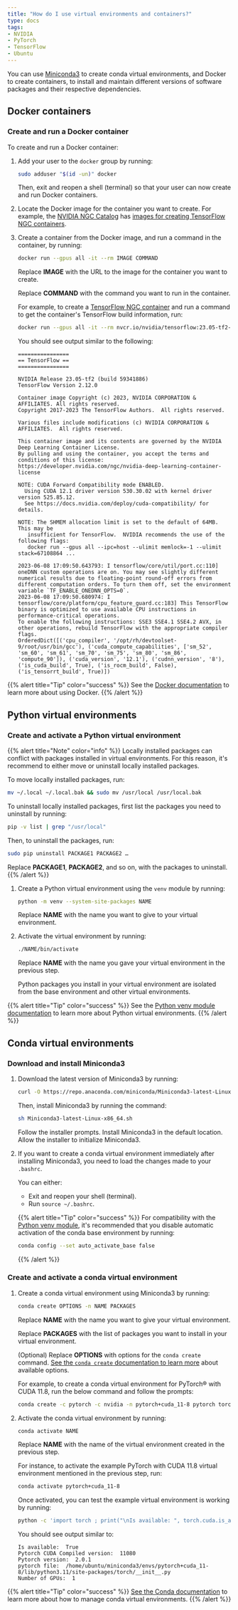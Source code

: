 ```yaml
---
title: "How do I use virtual environments and containers?"
type: docs
tags:
- NVIDIA
- PyTorch
- TensorFlow
- Ubuntu
---
```


You can use [Miniconda3](https://docs.conda.io/en/latest/miniconda.html) to
create conda virtual environments, and Docker to create containers, to install
and maintain different versions of software packages and their respective
dependencies.

## Docker containers

### Create and run a Docker container

To create and run a Docker container:

1. Add your user to the `docker` group by running:

   ```bash
   sudo adduser "$(id -un)" docker
   ```

   Then, exit and reopen a shell (terminal) so that your user can now create
   and run Docker containers.

1. Locate the Docker image for the container you want to create. For example,
   the [NVIDIA NGC Catalog](https://catalog.ngc.nvidia.com) has
   [images for creating TensorFlow NGC containers](https://catalog.ngc.nvidia.com/orgs/nvidia/containers/tensorflow/tags).

1. Create a container from the Docker image, and run a command in the
   container, by running:

   ```bash
   docker run --gpus all -it --rm IMAGE COMMAND
   ```

   Replace **IMAGE** with the URL to the image for the container you want to
   create.

   Replace **COMMAND** with the command you want to run in the container.

   For example, to create a
   [TensorFlow NGC container](https://catalog.ngc.nvidia.com/orgs/nvidia/containers/tensorflow)
   and run a command to get the container's TensorFlow build information, run:

   ```bash
   docker run --gpus all -it --rm nvcr.io/nvidia/tensorflow:23.05-tf2-py3 python -c "import tensorflow as tf ; sys_details = tf.sysconfig.get_build_info() ; print(sys_details)"
   ```

   You should see output similar to the following:

   ```
   ================
   == TensorFlow ==
   ================
   
   NVIDIA Release 23.05-tf2 (build 59341886)
   TensorFlow Version 2.12.0
   
   Container image Copyright (c) 2023, NVIDIA CORPORATION & AFFILIATES. All rights reserved.
   Copyright 2017-2023 The TensorFlow Authors.  All rights reserved.
   
   Various files include modifications (c) NVIDIA CORPORATION & AFFILIATES.  All rights reserved.
   
   This container image and its contents are governed by the NVIDIA Deep Learning Container License.
   By pulling and using the container, you accept the terms and conditions of this license:
   https://developer.nvidia.com/ngc/nvidia-deep-learning-container-license
   
   NOTE: CUDA Forward Compatibility mode ENABLED.
     Using CUDA 12.1 driver version 530.30.02 with kernel driver version 525.85.12.
     See https://docs.nvidia.com/deploy/cuda-compatibility/ for details.
   
   NOTE: The SHMEM allocation limit is set to the default of 64MB.  This may be
      insufficient for TensorFlow.  NVIDIA recommends the use of the following flags:
      docker run --gpus all --ipc=host --ulimit memlock=-1 --ulimit stack=67108864 ...
   
   2023-06-08 17:09:50.643793: I tensorflow/core/util/port.cc:110] oneDNN custom operations are on. You may see slightly different numerical results due to floating-point round-off errors from different computation orders. To turn them off, set the environment variable `TF_ENABLE_ONEDNN_OPTS=0`.
   2023-06-08 17:09:50.680974: I tensorflow/core/platform/cpu_feature_guard.cc:183] This TensorFlow binary is optimized to use available CPU instructions in performance-critical operations.
   To enable the following instructions: SSE3 SSE4.1 SSE4.2 AVX, in other operations, rebuild TensorFlow with the appropriate compiler flags.
   OrderedDict([('cpu_compiler', '/opt/rh/devtoolset-9/root/usr/bin/gcc'), ('cuda_compute_capabilities', ['sm_52', 'sm_60', 'sm_61', 'sm_70', 'sm_75', 'sm_80', 'sm_86', 'compute_90']), ('cuda_version', '12.1'), ('cudnn_version', '8'), ('is_cuda_build', True), ('is_rocm_build', False), ('is_tensorrt_build', True)])
   ```

{{% alert title="Tip" color="success" %}}
See the [Docker documentation](https://docs.docker.com/) to learn more about
using Docker.
{{% /alert %}}

## Python virtual environments

### Create and activate a Python virtual environment

{{% alert title="Note" color="info" %}}
Locally installed packages can conflict with packages installed in virtual
environments. For this reason, it's recommend to either move or uninstall
locally installed packages.

To move locally installed packages, run:

```bash
mv ~/.local ~/.local.bak && sudo mv /usr/local /usr/local.bak
```

To uninstall locally installed packages, first list the packages you need to
uninstall by running:

```bash
pip -v list | grep "/usr/local"
```

Then, to uninstall the packages, run:

```bash
sudo pip uninstall PACKAGE1 PACKAGE2 …
```

Replace **PACKAGE1**, **PACKAGE2**, and so on, with the packages to uninstall.
{{% /alert %}}

1. Create a Python virtual environment using the `venv` module by running:

   ```bash
   python -m venv --system-site-packages NAME
   ```

   Replace **NAME** with the name you want to give to your virtual
   environment.

1. Activate the virtual environment by running:

   ```bash
   ./NAME/bin/activate
   ```

   Replace **NAME** with the name you gave your virtual environment in the
   previous step.

   Python packages you install in your virtual environment are isolated from
   the base environment and other virtual environments.

{{% alert title="Tip" color="success" %}}
See the
[Python venv module documentation](https://docs.python.org/3/library/venv.html)
to learn more about Python virtual environments.
{{% /alert %}}

## Conda virtual environments

### Download and install Miniconda3

1. Download the latest version of Miniconda3 by running:

   ```bash
   curl -O https://repo.anaconda.com/miniconda/Miniconda3-latest-Linux-x86_64.sh
   ```

   Then, install Miniconda3 by running the command:

   ```bash
   sh Miniconda3-latest-Linux-x86_64.sh
   ```

   Follow the installer prompts. Install Miniconda3 in the default location.
   Allow the installer to initialize Miniconda3.

1. If you want to create a conda virtual environment immediately after
   installing Miniconda3, you need to load the changes made to your `.bashrc`.

   You can either:

   - Exit and reopen your shell (terminal).
   - Run `source ~/.bashrc`.

   {{% alert title="Tip" color="success" %}}
   For compatibility with the
   [Python venv module](https://docs.python.org/3/library/venv.html), it's
   recommended that you disable automatic activation of the conda base
   environment by running:

   ```bash
   conda config --set auto_activate_base false
   ```
   {{% /alert %}}

### Create and activate a conda virtual environment

1. Create a conda virtual environment using Miniconda3 by running:

   ```bash
   conda create OPTIONS -n NAME PACKAGES
   ```

   Replace **NAME** with the name you want to give your virtual environment.

   Replace **PACKAGES** with the list of packages you want to install in your
   virtual environment.

   (Optional) Replace **OPTIONS** with options for the `conda create` command.
   [See the `conda create` documentation to learn more](https://docs.conda.io/projects/conda/en/latest/commands/create.html)
   about available options.

   For example, to create a conda virtual environment for PyTorch® with CUDA
   11.8, run the below command and follow the prompts:

   ```bash
   conda create -c pytorch -c nvidia -n pytorch+cuda_11-8 pytorch torchvision torchaudio pytorch-cuda=11.8
   ```
1. Activate the conda virtual environment by running:

   ```bash
   conda activate NAME
   ```

   Replace **NAME** with the name of the virtual environment created in the
   previous step.

   For instance, to activate the example PyTorch with CUDA 11.8 virtual
   environment mentioned in the previous step, run:

   ```bash
   conda activate pytorch+cuda_11-8
   ```

   Once activated, you can test the example virtual environment is working by
   running:

   ```bash
   python -c 'import torch ; print("\nIs available: ", torch.cuda.is_available()) ; print("Pytorch CUDA Compiled version: ", torch._C._cuda_getCompiledVersion()) ; print("Pytorch version: ", torch.__version__) ; print("pytorch file: ", torch.__file__) ; num_of_gpus = torch.cuda.device_count(); print("Number of GPUs: ",num_of_gpus)'
   ```

   You should see output similar to:

   ```
   Is available:  True
   Pytorch CUDA Compiled version:  11080
   Pytorch version:  2.0.1
   pytorch file:  /home/ubuntu/miniconda3/envs/pytorch+cuda_11-8/lib/python3.11/site-packages/torch/__init__.py
   Number of GPUs:  1
   ```

{{% alert title="Tip" color="success" %}}
[See the Conda documentation](https://docs.conda.io/projects/conda/en/stable/commands.html)
to learn more about how to manage conda virtual environments.
{{% /alert %}}

